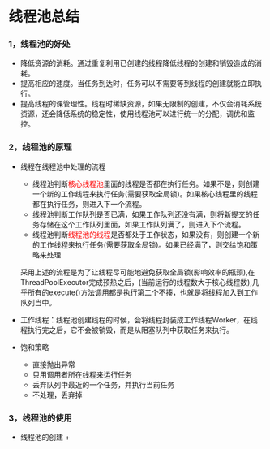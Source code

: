 # 线程池总结

### 1，线程池的好处

+ 降低资源的消耗。通过重复利用已创建的线程降低线程的创建和销毁造成的消耗。
+ 提高相应的速度。当任务到达时，任务可以不需要等到线程的创建就能立即执行。
+ 提高线程的课管理性。线程时稀缺资源，如果无限制的创建，不仅会消耗系统资源，还会降低系统的稳定性，使用线程池可以进行统一的分配，调优和监控。

### 2，线程池的原理

+ 线程在线程池中处理的流程

  + 线程池判断<font color="red">核心线程池</font>里面的线程是否都在执行任务。如果不是，则创建一个新的工作线程来执行任务(需要获取全局锁)。如果核心线程里的线程都在执行任务，则进入下一个流程。
  + 线程池判断工作队列是否已满，如果工作队列还没有满，则将新提交的任务存储在这个工作队列里面，如果工作队列满了，则进入下个流程。
  + 线程池判断<font color="red">线程池的线程</font>是否都处于工作状态，如果没有，则创建一个新的工作线程来执行任务(需要获取全局锁)。如果已经满了，则交给饱和策略来处理

  采用上述的流程是为了让线程尽可能地避免获取全局锁(影响效率的瓶颈),在ThreadPoolExecutor完成预热之后，(当前运行的线程数大于核心线程数),几乎所有的execute()方法调用都是执行第二个不揍，也就是将线程加入到工作队列当中。

+ 工作线程：线程池创建线程的时候，会将线程封装成工作线程Worker，在线程执行完之后，它不会被销毁，而是从阻塞队列中获取任务来执行。
+ 饱和策略
  + 直接抛出异常
  + 只用调用者所在线程来运行任务
  + 丢弃队列中最近的一个任务，并执行当前任务
  + 不处理，丢弃掉

### 3，线程池的使用

+ 线程池的创建
  + 